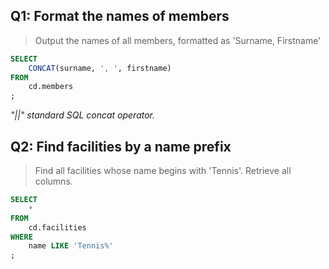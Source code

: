 ## Q1: Format the names of members

> Output the names of all members, formatted as 'Surname, Firstname' 

```sql
SELECT
	CONCAT(surname, ', ', firstname)
FROM
	cd.members
;
```
*"||" standard SQL concat operator.*


## Q2: Find facilities by a name prefix

> Find all facilities whose name begins with 'Tennis'. Retrieve all columns. 

```sql
SELECT
	*
FROM 
	cd.facilities
WHERE
	name LIKE 'Tennis%'
;
```